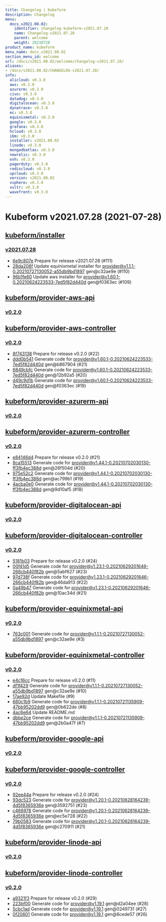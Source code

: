 ```yaml
---
title: Changelog | Kubeform
description: Changelog
menu:
  docs_v2021.08.02:
    identifier: changelog-kubeform-v2021.07.28
    name: Changelog-v2021.07.28
    parent: welcome
    weight: 20210728
product_name: kubeform
menu_name: docs_v2021.08.02
section_menu_id: welcome
url: /docs/v2021.08.02/welcome/changelog-v2021.07.28/
aliases:
- /docs/v2021.08.02/CHANGELOG-v2021.07.28/
info:
  alicloud: v0.3.0
  aws: v0.3.0
  azurerm: v0.3.0
  civo: v0.3.0
  datadog: v0.3.0
  digitalocean: v0.3.0
  dynatrace: v0.3.0
  ec: v0.3.0
  equinixmetal: v0.3.0
  google: v0.3.0
  grafana: v0.3.0
  hcloud: v0.3.0
  ibm: v0.3.0
  installer: v2021.08.02
  linode: v0.3.0
  mongodbatlas: v0.3.0
  newrelic: v0.3.0
  ovh: v0.3.0
  pagerduty: v0.3.0
  rediscloud: v0.3.0
  upcloud: v0.3.0
  version: v2021.08.02
  vsphere: v0.3.0
  vultr: v0.3.0
  wavefront: v0.3.0
---
```


# Kubeform v2021.07.28 (2021-07-28)


## [kubeform/installer](https://github.com/kubeform/installer)

### [v2021.07.28](https://github.com/kubeform/installer/releases/tag/v2021.07.28)

- [6e9c807e](https://github.com/kubeform/installer/commit/6e9c807e) Prepare for release v2021.07.28 (#111)
- [28da208f](https://github.com/kubeform/installer/commit/28da208f) Update equinixmetal installer for provider@v1.1.1-0.20210727130052-a55db9bd1897 gen@c32ae9e (#110)
- [96b1fe60](https://github.com/kubeform/installer/commit/96b1fe60) Update aws installer for provider@v1.60.1-0.20210624223533-7ed5f82d440d gen@f0363ec (#109)



## [kubeform/provider-aws-api](https://github.com/kubeform/provider-aws-api)

### [v0.2.0](https://github.com/kubeform/provider-aws-api/releases/tag/v0.2.0)




## [kubeform/provider-aws-controller](https://github.com/kubeform/provider-aws-controller)

### [v0.2.0](https://github.com/kubeform/provider-aws-controller/releases/tag/v0.2.0)

- [8f743138](https://github.com/kubeform/provider-aws-controller/commit/8f743138) Prepare for release v0.2.0 (#22)
- [ddd0b541](https://github.com/kubeform/provider-aws-controller/commit/ddd0b541) Generate code for provider@v1.60.1-0.20210624223533-7ed5f82d440d gen@b867904 (#21)
- [6849cbfc](https://github.com/kubeform/provider-aws-controller/commit/6849cbfc) Generate code for provider@v1.60.1-0.20210624223533-7ed5f82d440d gen@12b92a5 (#20)
- [d49c9d1b](https://github.com/kubeform/provider-aws-controller/commit/d49c9d1b) Generate code for provider@v1.60.1-0.20210624223533-7ed5f82d440d gen@f0363ec (#19)



## [kubeform/provider-azurerm-api](https://github.com/kubeform/provider-azurerm-api)

### [v0.2.0](https://github.com/kubeform/provider-azurerm-api/releases/tag/v0.2.0)




## [kubeform/provider-azurerm-controller](https://github.com/kubeform/provider-azurerm-controller)

### [v0.2.0](https://github.com/kubeform/provider-azurerm-controller/releases/tag/v0.2.0)

- [e84146d4](https://github.com/kubeform/provider-azurerm-controller/commit/e84146d4) Prepare for release v0.2.0 (#21)
- [8ca15513](https://github.com/kubeform/provider-azurerm-controller/commit/8ca15513) Generate code for provider@v1.44.1-0.20210702030130-ff3fb4ec388d gen@26f504d (#20)
- [975e52c2](https://github.com/kubeform/provider-azurerm-controller/commit/975e52c2) Generate code for provider@v1.44.1-0.20210702030130-ff3fb4ec388d gen@ac799b1 (#19)
- [4acba0e0](https://github.com/kubeform/provider-azurerm-controller/commit/4acba0e0) Generate code for provider@v1.44.1-0.20210702030130-ff3fb4ec388d gen@9d10af5 (#18)



## [kubeform/provider-digitalocean-api](https://github.com/kubeform/provider-digitalocean-api)

### [v0.2.0](https://github.com/kubeform/provider-digitalocean-api/releases/tag/v0.2.0)




## [kubeform/provider-digitalocean-controller](https://github.com/kubeform/provider-digitalocean-controller)

### [v0.2.0](https://github.com/kubeform/provider-digitalocean-controller/releases/tag/v0.2.0)

- [5181b03](https://github.com/kubeform/provider-digitalocean-controller/commit/5181b03) Prepare for release v0.2.0 (#24)
- [00f41d5](https://github.com/kubeform/provider-digitalocean-controller/commit/00f41d5) Generate code for provider@v1.23.1-0.20210629201646-266cb440f82b gen@5abf627 (#23)
- [97d738f](https://github.com/kubeform/provider-digitalocean-controller/commit/97d738f) Generate code for provider@v1.23.1-0.20210629201646-266cb440f82b gen@46da913 (#22)
- [0a49b47](https://github.com/kubeform/provider-digitalocean-controller/commit/0a49b47) Generate code for provider@v1.23.1-0.20210629201646-266cb440f82b gen@10ac34d (#21)



## [kubeform/provider-equinixmetal-api](https://github.com/kubeform/provider-equinixmetal-api)

### [v0.2.0](https://github.com/kubeform/provider-equinixmetal-api/releases/tag/v0.2.0)

- [763c001](https://github.com/kubeform/provider-equinixmetal-api/commit/763c001) Generate code for provider@v1.1.1-0.20210727130052-a55db9bd1897 gen@c32ae9e (#3)



## [kubeform/provider-equinixmetal-controller](https://github.com/kubeform/provider-equinixmetal-controller)

### [v0.2.0](https://github.com/kubeform/provider-equinixmetal-controller/releases/tag/v0.2.0)

- [e4c16cc](https://github.com/kubeform/provider-equinixmetal-controller/commit/e4c16cc) Prepare for release v0.2.0 (#11)
- [df1f429](https://github.com/kubeform/provider-equinixmetal-controller/commit/df1f429) Generate code for provider@v1.1.1-0.20210727130052-a55db9bd1897 gen@c32ae9e (#10)
- [17ae92d](https://github.com/kubeform/provider-equinixmetal-controller/commit/17ae92d) Update Makefile (#9)
- [660c1b9](https://github.com/kubeform/provider-equinixmetal-controller/commit/660c1b9) Generate code for provider@v1.1.1-0.20210721135909-47bb95202dd9 gen@0b622de (#8)
- [4ac6e64](https://github.com/kubeform/provider-equinixmetal-controller/commit/4ac6e64) Update README.md
- [dbbe2ce](https://github.com/kubeform/provider-equinixmetal-controller/commit/dbbe2ce) Generate code for provider@v1.1.1-0.20210721135909-47bb95202dd9 gen@2b0a47f (#7)



## [kubeform/provider-google-api](https://github.com/kubeform/provider-google-api)

### [v0.2.0](https://github.com/kubeform/provider-google-api/releases/tag/v0.2.0)




## [kubeform/provider-google-controller](https://github.com/kubeform/provider-google-controller)

### [v0.2.0](https://github.com/kubeform/provider-google-controller/releases/tag/v0.2.0)

- [92ee44a](https://github.com/kubeform/provider-google-controller/commit/92ee44a) Prepare for release v0.2.0 (#24)
- [93dc523](https://github.com/kubeform/provider-google-controller/commit/93dc523) Generate code for provider@v1.20.1-0.20210628164239-4d5f8365936e gen@3592751 (#23)
- [c466978](https://github.com/kubeform/provider-google-controller/commit/c466978) Generate code for provider@v1.20.1-0.20210628164239-4d5f8365936e gen@ec5e728 (#22)
- [79b0583](https://github.com/kubeform/provider-google-controller/commit/79b0583) Generate code for provider@v1.20.1-0.20210628164239-4d5f8365936e gen@c270911 (#21)



## [kubeform/provider-linode-api](https://github.com/kubeform/provider-linode-api)

### [v0.2.0](https://github.com/kubeform/provider-linode-api/releases/tag/v0.2.0)




## [kubeform/provider-linode-controller](https://github.com/kubeform/provider-linode-controller)

### [v0.2.0](https://github.com/kubeform/provider-linode-controller/releases/tag/v0.2.0)

- [a9321f3](https://github.com/kubeform/provider-linode-controller/commit/a9321f3) Prepare for release v0.2.0 (#29)
- [223bf00](https://github.com/kubeform/provider-linode-controller/commit/223bf00) Generate code for provider@v1.19.1 gen@d2a04ee (#28)
- [5cbc1ad](https://github.com/kubeform/provider-linode-controller/commit/5cbc1ad) Generate code for provider@v1.19.1 gen@0249731 (#27)
- [0f20601](https://github.com/kubeform/provider-linode-controller/commit/0f20601) Generate code for provider@v1.19.1 gen@6cede57 (#26)




